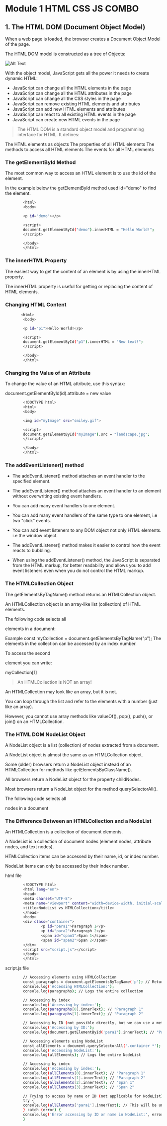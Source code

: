# Module 1 HTML CSS JS COMBO

## 1. The HTML DOM (Document Object Model)

When a web page is loaded, the browser creates a Document Object Model of the page.

The HTML DOM model is constructed as a tree of Objects:

![Alt Text](images/dom.png)

With the object model, JavaScript gets all the power it needs to create dynamic HTML:

- JavaScript can change all the HTML elements in the page
- JavaScript can change all the HTML attributes in the page
- JavaScript can change all the CSS styles in the page
- JavaScript can remove existing HTML elements and attributes
- JavaScript can add new HTML elements and attributes
- JavaScript can react to all existing HTML events in the page
- JavaScript can create new HTML events in the page

> The HTML DOM is a standard object model and programming interface for HTML. It defines:

The HTML elements as objects
The properties of all HTML elements
The methods to access all HTML elements
The events for all HTML elements

### The getElementById Method

The most common way to access an HTML element is to use the id of the element.

In the example below the getElementById method used id="demo" to find the element.

```bash
        <html>
        <body>

        <p id="demo"></p>

        <script>
        document.getElementById("demo").innerHTML = "Hello World!";
        </script>

        </body>
        </html>

```

### The innerHTML Property

The easiest way to get the content of an element is by using the innerHTML property.

The innerHTML property is useful for getting or replacing the content of HTML elements.

### Changing HTML Content

```bash
       <html>
        <body>

        <p id="p1">Hello World!</p>

        <script>
        document.getElementById("p1").innerHTML = "New text!";
        </script>

        </body>
        </html>

```

### Changing the Value of an Attribute
To change the value of an HTML attribute, use this syntax:

document.getElementById(id).attribute = new value
```bash
        <!DOCTYPE html>
        <html>
        <body>

        <img id="myImage" src="smiley.gif">

        <script>
        document.getElementById("myImage").src = "landscape.jpg";
        </script>

        </body>
        </html>
```

### The addEventListener() method

- The addEventListener() method attaches an event handler to the specified element.

- The addEventListener() method attaches an event handler to an element without overwriting existing event handlers.

- You can add many event handlers to one element.

- You can add many event handlers of the same type to one element, i.e two "click" events.

- You can add event listeners to any DOM object not only HTML elements. i.e the window object.

- The addEventListener() method makes it easier to control how the event reacts to bubbling.

- When using the addEventListener() method, the JavaScript is separated from the HTML markup, for better readability and allows you to add event listeners even when you do not control the HTML markup.

### The HTMLCollection Object
The getElementsByTagName() method returns an HTMLCollection object.

An HTMLCollection object is an array-like list (collection) of HTML elements.

The following code selects all <p> elements in a document:

Example
const myCollection = document.getElementsByTagName("p");
The elements in the collection can be accessed by an index number.

To access the second <p> element you can write:

myCollection[1]

> An HTMLCollection is NOT an array!

An HTMLCollection may look like an array, but it is not.

You can loop through the list and refer to the elements with a number (just like an array).

However, you cannot use array methods like valueOf(), pop(), push(), or join() on an HTMLCollection.

### The HTML DOM NodeList Object
A NodeList object is a list (collection) of nodes extracted from a document.

A NodeList object is almost the same as an HTMLCollection object.

Some (older) browsers return a NodeList object instead of an HTMLCollection for methods like getElementsByClassName().

All browsers return a NodeList object for the property childNodes. 

Most browsers return a NodeList object for the method querySelectorAll().

The following code selects all <p> nodes in a document

### The Difference Between an HTMLCollection and a NodeList
An HTMLCollection is a collection of document elements.

A NodeList is a collection of document nodes (element nodes, attribute nodes, and text nodes).

HTMLCollection items can be accessed by their name, id, or index number.

NodeList items can only be accessed by their index number.

html file
```bash
        <!DOCTYPE html>
        <html lang="en">
        <head>
        <meta charset="UTF-8">
        <meta name="viewport" content="width=device-width, initial-scale=1.0">
        <title>NodeList vs HTMLCollection</title>
        </head>
        <body>
        <div class="container">
                <p id="para1">Paragraph 1</p>
                <p id="para2">Paragraph 2</p>
                <span id="span1">Span 1</span>
                <span id="span2">Span 2</span>
        </div>
        <script src="script.js"></script>
        </body>
        </html>

```

script.js file
```bash
        // Accessing elements using HTMLCollection
        const paragraphs = document.getElementsByTagName('p'); // Returns an HTMLCollection
        console.log('Accessing HTMLCollection:');
        console.log(paragraphs); // Logs the entire collection

        // Accessing by index
        console.log('Accessing by index:');
        console.log(paragraphs[0].innerText); // "Paragraph 1"
        console.log(paragraphs[1].innerText); // "Paragraph 2"

        // Accessing by ID (not possible directly, but we can use a method)
        console.log('Accessing by ID:');
        console.log(document.getElementById('para1').innerText); // "Paragraph 1"

        // Accessing elements using NodeList
        const allElements = document.querySelectorAll('.container *'); // Returns a NodeList
        console.log('Accessing NodeList:');
        console.log(allElements); // Logs the entire NodeList

        // Accessing by index
        console.log('Accessing by index:');
        console.log(allElements[0].innerText); // "Paragraph 1"
        console.log(allElements[1].innerText); // "Paragraph 2"
        console.log(allElements[2].innerText); // "Span 1"
        console.log(allElements[3].innerText); // "Span 2"

        // Trying to access by name or ID (not applicable for NodeList)
        try {
        console.log(allElements['para1'].innerText); // This will be undefined
        } catch (error) {
        console.log('Error accessing by ID or name in NodeList:', error.message);
        }

```